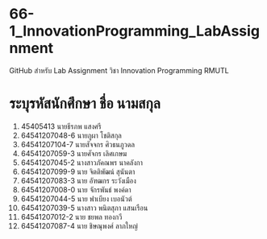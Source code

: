 # 66-1_InnovationProgramming_LabAssignment
GitHub สำหรับ Lab Assignment วิชา Innovation Programming RMUTL
# ระบุรหัสนักศึกษา ชื่อ นามสกุล
1. 45405413 นายธีรภพ แสงศรี
2. 64541207048-6 นายภูผา โชติสกุล
3. 64541207104-7 นายสัจจกร ศิวธนภูวดล
4. 64541207059-3 นายศัจกร เลิศเกษม
4. 64541207045-2 นางสาวภัคณพร  นาคลังกา
5. 64541207099-9 นาย จิตติพัฒน์ สุนันตา
14. 64541207083-3 นาย อัฑฒกร ระวังเมือง
15. 64541207008-0 นาย จักรพันธ์  พงค์ดา
16. 64541207044-5 นาย ฟาเบียง เบอนัวต์
23. 64541207039-5 นางสาว พนิตสุภา  แสนเรือน
24. 64541207012-2 นาย ชยพล ทองกวี
19. 64541207087-4 นาย ชิษณุพงศ์ ลาภใหญ่